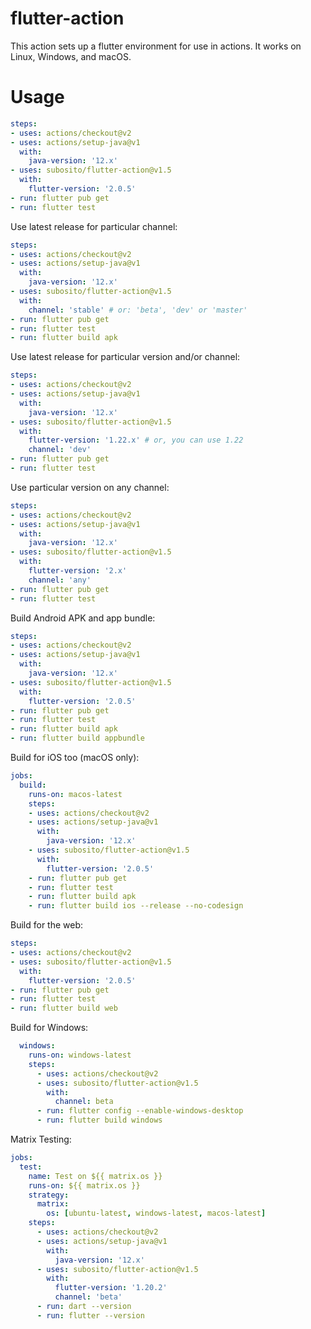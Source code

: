 # flutter-action

This action sets up a flutter environment for use in actions. It works on Linux, Windows, and macOS.

# Usage

```yaml
steps:
- uses: actions/checkout@v2
- uses: actions/setup-java@v1
  with:
    java-version: '12.x'
- uses: subosito/flutter-action@v1.5
  with:
    flutter-version: '2.0.5'
- run: flutter pub get
- run: flutter test
```

Use latest release for particular channel:

```yaml
steps:
- uses: actions/checkout@v2
- uses: actions/setup-java@v1
  with:
    java-version: '12.x'
- uses: subosito/flutter-action@v1.5
  with:
    channel: 'stable' # or: 'beta', 'dev' or 'master'
- run: flutter pub get
- run: flutter test
- run: flutter build apk
```

Use latest release for particular version and/or channel:

```yaml
steps:
- uses: actions/checkout@v2
- uses: actions/setup-java@v1
  with:
    java-version: '12.x'
- uses: subosito/flutter-action@v1.5
  with:
    flutter-version: '1.22.x' # or, you can use 1.22
    channel: 'dev'
- run: flutter pub get
- run: flutter test
```

Use particular version on any channel:

```yaml
steps:
- uses: actions/checkout@v2
- uses: actions/setup-java@v1
  with:
    java-version: '12.x'
- uses: subosito/flutter-action@v1.5
  with:
    flutter-version: '2.x'
    channel: 'any'
- run: flutter pub get
- run: flutter test
```

Build Android APK and app bundle:

```yaml
steps:
- uses: actions/checkout@v2
- uses: actions/setup-java@v1
  with:
    java-version: '12.x'
- uses: subosito/flutter-action@v1.5
  with:
    flutter-version: '2.0.5'
- run: flutter pub get
- run: flutter test
- run: flutter build apk
- run: flutter build appbundle
```

Build for iOS too (macOS only):

```yaml
jobs:
  build:
    runs-on: macos-latest
    steps:
    - uses: actions/checkout@v2
    - uses: actions/setup-java@v1
      with:
        java-version: '12.x'
    - uses: subosito/flutter-action@v1.5
      with:
        flutter-version: '2.0.5'
    - run: flutter pub get
    - run: flutter test
    - run: flutter build apk
    - run: flutter build ios --release --no-codesign
```

Build for the web:

```yaml
steps:
- uses: actions/checkout@v2
- uses: subosito/flutter-action@v1.5
  with:
    flutter-version: '2.0.5'
- run: flutter pub get
- run: flutter test
- run: flutter build web
```

Build for Windows:

```yaml
  windows:
    runs-on: windows-latest
    steps:
      - uses: actions/checkout@v2
      - uses: subosito/flutter-action@v1.5
        with:
          channel: beta
      - run: flutter config --enable-windows-desktop
      - run: flutter build windows
```

Matrix Testing:

```yaml
jobs:
  test:
    name: Test on ${{ matrix.os }}
    runs-on: ${{ matrix.os }}
    strategy:
      matrix:
        os: [ubuntu-latest, windows-latest, macos-latest]
    steps:
      - uses: actions/checkout@v2
      - uses: actions/setup-java@v1
        with:
          java-version: '12.x'
      - uses: subosito/flutter-action@v1.5
        with:
          flutter-version: '1.20.2'
          channel: 'beta'
      - run: dart --version
      - run: flutter --version
```
